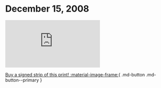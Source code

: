 # December 15, 2008

![](https://www.achewood.com/comic.php?date=12152008)

[Buy a signed strip of this print! :material-image-frame:](https://achewood-holiday-pop-up.myshopify.com/products/strip#12152008){ .md-button .md-button--primary }

